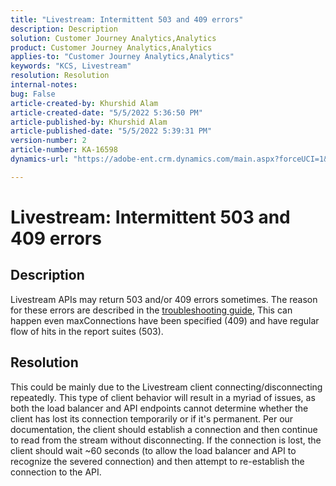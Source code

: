 ```yaml
---
title: "Livestream: Intermittent 503 and 409 errors"
description: Description
solution: Customer Journey Analytics,Analytics
product: Customer Journey Analytics,Analytics
applies-to: "Customer Journey Analytics,Analytics"
keywords: "KCS, Livestream"
resolution: Resolution
internal-notes: 
bug: False
article-created-by: Khurshid Alam
article-created-date: "5/5/2022 5:36:50 PM"
article-published-by: Khurshid Alam
article-published-date: "5/5/2022 5:39:31 PM"
version-number: 2
article-number: KA-16598
dynamics-url: "https://adobe-ent.crm.dynamics.com/main.aspx?forceUCI=1&pagetype=entityrecord&etn=knowledgearticle&id=f02af4ec-99cc-ec11-a7b5-6045bd00dbbc"

---
```

# Livestream: Intermittent 503 and 409 errors

## Description


Livestream APIs may return 503 and/or 409 errors sometimes. The reason for these errors are described in the [troubleshooting guide](https://github.com/AdobeDocs/analytics-1.4-apis/blob/master/docs/live-stream-api/troubleshooting.md), This can happen even maxConnections have been specified (409) and have regular flow of hits in the report suites (503).


## Resolution


This could be mainly due to the Livestream client connecting/disconnecting repeatedly. This type of client behavior will result in a myriad of issues, as both the load balancer and API endpoints cannot determine whether the client has lost its connection temporarily or if it's permanent. Per our documentation, the client should establish a connection and then continue to read from the stream without disconnecting. If the connection is lost, the client should wait ~60 seconds (to allow the load balancer and API to recognize the severed connection) and then attempt to re-establish the connection to the API.
